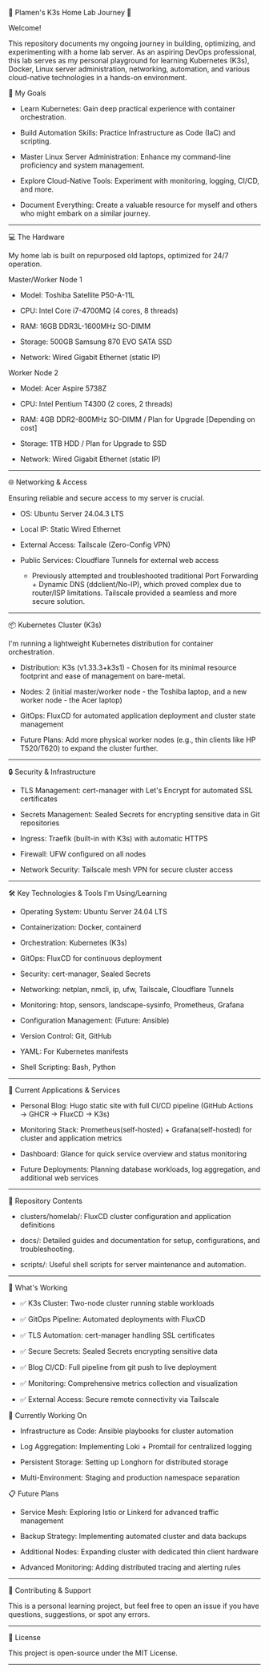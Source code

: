 🚀 Plamen's K3s Home Lab Journey 🚀

Welcome!

This repository documents my ongoing journey in building, optimizing, and experimenting with a home lab server. As an aspiring DevOps professional, this lab serves as my personal playground for learning Kubernetes (K3s), Docker, Linux server administration, networking, automation, and various cloud-native technologies in a hands-on environment.

🎯 My Goals

- Learn Kubernetes: Gain deep practical experience with container orchestration.

- Build Automation Skills: Practice Infrastructure as Code (IaC) and scripting.

- Master Linux Server Administration: Enhance my command-line proficiency and system management.

- Explore Cloud-Native Tools: Experiment with monitoring, logging, CI/CD, and more.

- Document Everything: Create a valuable resource for myself and others who might embark on a similar journey.


---

💻 The Hardware


My home lab is built on repurposed old laptops, optimized for 24/7 operation.

Master/Worker Node 1

- Model: Toshiba Satellite P50-A-11L

- CPU: Intel Core i7-4700MQ (4 cores, 8 threads)

- RAM: 16GB DDR3L-1600MHz SO-DIMM

- Storage: 500GB Samsung 870 EVO SATA SSD

- Network: Wired Gigabit Ethernet (static IP)

Worker Node 2

- Model: Acer Aspire 5738Z

- CPU: Intel Pentium T4300 (2 cores, 2 threads)

- RAM: 4GB DDR2-800MHz SO-DIMM / Plan for Upgrade [Depending on cost]

- Storage: 1TB HDD / Plan for Upgrade to SSD

- Network: Wired Gigabit Ethernet (static IP)


---

🌐 Networking & Access


Ensuring reliable and secure access to my server is crucial.


- OS: Ubuntu Server 24.04.3 LTS

- Local IP: Static Wired Ethernet

- External Access: Tailscale (Zero-Config VPN)

- Public Services: Cloudflare Tunnels for external web access
	- Previously attempted and troubleshooted traditional Port Forwarding + Dynamic DNS (ddclient/No-IP), which proved complex due to router/ISP limitations. Tailscale provided a seamless and more secure solution.



---

📦 Kubernetes Cluster (K3s)


I'm running a lightweight Kubernetes distribution for container orchestration.


- Distribution: K3s (v1.33.3+k3s1) - Chosen for its minimal resource footprint and ease of management on bare-metal.

- Nodes: 2 (initial master/worker node - the Toshiba laptop, and a new worker node - the Acer laptop)

- GitOps: FluxCD for automated application deployment and cluster state management

- Future Plans: Add more physical worker nodes (e.g., thin clients like HP T520/T620) to expand the cluster further.


---

🔒 Security & Infrastructure

- TLS Management: cert-manager with Let's Encrypt for automated SSL certificates

- Secrets Management: Sealed Secrets for encrypting sensitive data in Git repositories

- Ingress: Traefik (built-in with K3s) with automatic HTTPS

- Firewall: UFW configured on all nodes

- Network Security: Tailscale mesh VPN for secure cluster access


---

🛠️ Key Technologies & Tools I'm Using/Learning

- Operating System: Ubuntu Server 24.04 LTS

- Containerization: Docker, containerd

- Orchestration: Kubernetes (K3s)

- GitOps: FluxCD for continuous deployment

- Security: cert-manager, Sealed Secrets

- Networking: netplan, nmcli, ip, ufw, Tailscale, Cloudflare Tunnels

- Monitoring: htop, sensors, landscape-sysinfo, Prometheus, Grafana

- Configuration Management: (Future: Ansible)

- Version Control: Git, GitHub

- YAML: For Kubernetes manifests

- Shell Scripting: Bash, Python


---

🚀 Current Applications & Services

- Personal Blog: Hugo static site with full CI/CD pipeline (GitHub Actions → GHCR → FluxCD → K3s)

- Monitoring Stack: Prometheus(self-hosted) + Grafana(self-hosted) for cluster and application metrics

- Dashboard: Glance for quick service overview and status monitoring

- Future Deployments: Planning database workloads, log aggregation, and additional web services


---

📂 Repository Contents

- clusters/homelab/: FluxCD cluster configuration and application definitions

- docs/: Detailed guides and documentation for setup, configurations, and troubleshooting.

- scripts/: Useful shell scripts for server maintenance and automation.


---

🎯 What's Working

- ✅ K3s Cluster: Two-node cluster running stable workloads

- ✅ GitOps Pipeline: Automated deployments with FluxCD

- ✅ TLS Automation: cert-manager handling SSL certificates

- ✅ Secure Secrets: Sealed Secrets encrypting sensitive data

- ✅ Blog CI/CD: Full pipeline from git push to live deployment

- ✅ Monitoring: Comprehensive metrics collection and visualization

- ✅ External Access: Secure remote connectivity via Tailscale

🔄 Currently Working On

- Infrastructure as Code: Ansible playbooks for cluster automation

- Log Aggregation: Implementing Loki + Promtail for centralized logging

- Persistent Storage: Setting up Longhorn for distributed storage

- Multi-Environment: Staging and production namespace separation

📋 Future Plans

- Service Mesh: Exploring Istio or Linkerd for advanced traffic management

- Backup Strategy: Implementing automated cluster and data backups

- Additional Nodes: Expanding cluster with dedicated thin client hardware

- Advanced Monitoring: Adding distributed tracing and alerting rules


---

🤝 Contributing & Support


This is a personal learning project, but feel free to open an issue if you have questions, suggestions, or spot any errors.


---

📝 License


This project is open-source under the MIT License.

---
